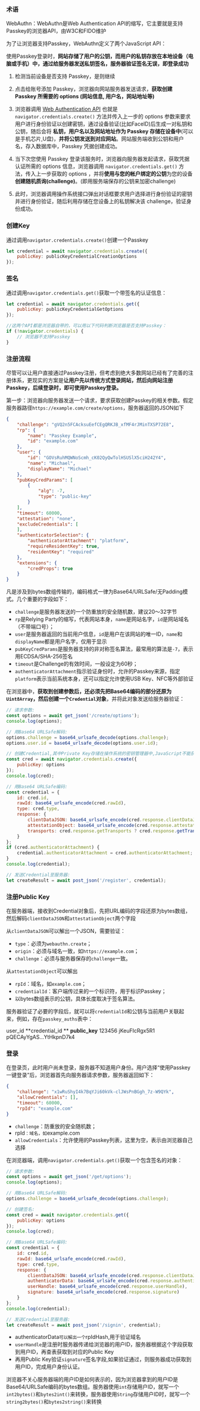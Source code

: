 ### 术语 ###

WebAuthn：WebAuthn是Web Authentication API的缩写，它主要就是支持Passkey的浏览器API，由W3C和FIDO维护

为了让浏览器支持Passkey，WebAuthn定义了两个JavaScript API：



使用Passkey登录时，**网站存储了用户的公钥，而用户的私钥存放在本地设备（电脑或手机）中，通过给服务器发送私钥签名，服务器验证签名无误，即登录成功**

1. 检测当前设备是否支持 Passkey，是则继续

2. 点击给账号添加 Passkey，浏览器向网站服务器发送请求，**获取创建 Passkey 所需要的 options (网站信息, 用户名，网站地址等)**

3. 浏览器调用 [Web Authentication API](https://link.juejin.cn?target=https%3A%2F%2Fdeveloper.mozilla.org%2Fen-US%2Fdocs%2FWeb%2FAPI%2FWeb_Authentication_API) 也就是 `navigator.credentials.create()` 方法并传入上一步的 options 参数来要求用户进行身份验证以创建密钥，通过设备验证(比如FaceID)后生成一对私钥和公钥，随后会将 **私钥，用户名以及网站地址作为 Passkey 存储在设备中**(可以是手机芯片,U盘)，**并将公钥发送到对应网站**。网站服务端收到公钥和用户名，存入数据库中，Passkey 凭据创建成功。

4. 当下次您使用 Passkey 登录该服务时，浏览器向服务器发起请求，获取凭据认证所需的 options 信息，浏览器调用 `navigator.credentials.get()` 方法，传入上一步获取的 options ，并将**使用与您的帐户绑定的公钥**为您的设备**创建随机质询(challenge)**。(即用服务端保存的公钥来加密challenge)

5. 此时，浏览器调用操作系统接口弹出对话框要求用户选择进行身份验证的密钥并进行身份验证，随后利用存储在您设备上的私钥解决该 challenge，验证身份成功。

   









### 创建Key ###

通过调用`navigator.credentials.create()`创建一个Passkey

```javascript
let credential = await navigator.credentials.create({
    publicKey: publicKeyCredentialCreationOptions
});

```

### 签名 ###

通过调用`navigator.credentials.get()`获取一个带签名的认证信息：

```javascript
let credential = await navigator.credentials.get({
    publicKey: publicKeyCredentialGetOptions
});

//这两个API都是浏览器自带的，可以用以下代码判断浏览器是否支持Passkey：
if (!navigator.credentials) {
    // 浏览器不支持Passkey
}

```

### 注册流程 ###

尽管可以让用户直接通过Passkey注册，但考虑到绝大多数网站已经有了完善的注册体系，更现实的方案是**让用户先以传统方式登录网站，然后向网站注册Passkey，后续登录时，即可使用Passkey登录。**

第一步：浏览器向服务器发送一个请求，要求获取创建Passkey的相关参数。假定服务器路径`https://example.com/create/options`，服务器返回的JSON如下

```json
{
    "challenge": "gVQ2n5FCAcksuEefCEgQRKJB_xfMF4rJMinTXSP72E8",
    "rp": {
        "name": "Passkey Example",
        "id": "example.com"
    },
    "user": {
        "id": "GOVsRuhMQWNoScmh_cK02QyQwTolHSUSlX5ciH242Y4",
        "name": "Michael",
        "displayName": "Michael"
    },
    "pubKeyCredParams": [
        {
            "alg": -7,
            "type": "public-key"
        }
    ],
    "timeout": 60000,
    "attestation": "none",
    "excludeCredentials": [
    ],
    "authenticatorSelection": {
        "authenticatorAttachment": "platform",
        "requireResidentKey": true,
        "residentKey": "required"
    },
    "extensions": {
        "credProps": true
    }
}

```

凡是涉及到bytes数组传输的，编码格式一律为Base64/URLSafe/无Padding模式。几个重要的字段如下：

* `challenge`是服务器发送的一个防重放的安全随机数，建议20～32字节
* `rp`是Relying Party的缩写，代表网站本身，`name`是网站名字，`id`是网站域名（不带端口号）；
* `user`是服务器返回的当前用户信息，`id`是用户在该网站的唯一ID，`name`和`displayName`都是用户名字，仅用于显示
* `pubKeyCredParams`是服务器支持的非对称签名算法，最常用的算法是`-7`，表示用ECDSA/SHA-256签名
* `timeout`是Challenge的有效时间，一般设定为60秒；
* `authenticatorAttachment`指示验证身份时，允许的Passkey来源，指定`platform`表示当前系统本身，还可以指定允许使用USB Key、NFC等外部验证

在浏览器中，**获取到创建参数后，还必须先把Base64编码的部分还原为`Uint8Array`，然后创建一个`Credential`对象**，并将此对象发送给服务器验证：

```javascript
// 请求参数:
const options = await get_json('/create/options');
console.log(options);

// 用Base64 URLSafe解码:
options.challenge = base64_urlsafe_decode(options.challenge);
options.user.id = base64_urlsafe_decode(options.user.id);

// 创建Credential,其中Private Key存储在操作系统的密钥管理器中,JavaScript不能获取Private Key:
const cred = await navigator.credentials.create({
    publicKey: options
});
console.log(cred);

// 用Base64 URLSafe编码:
const credential = {
    id: cred.id,
    rawId: base64_urlsafe_encode(cred.rawId),
    type: cred.type,
    response: {
        clientDataJSON: base64_urlsafe_encode(cred.response.clientDataJSON),
        attestationObject: base64_urlsafe_encode(cred.response.attestationObject),
        transports: cred.response.getTransports ? cred.response.getTransports() : []
    }
};
if (cred.authenticatorAttachment) {
    credential.authenticatorAttachment = cred.authenticatorAttachment;
}
console.log(credential);

// 发送Credential至服务器:
let createResult = await post_json('/register', credential);

```

### 注册Public Key ###

在服务器端，接收到Credential对象后，先把URL编码的字段还原为bytes数组，然后解码`clientDataJSON`和`attestationObject`两个字段

从`clientDataJSON`可以解出一个JSON，需要验证：

* `type`：必须为`webauthn.create`；
* `origin`：必须与域名一致，如`https://example.com`；
* `challenge`：必须与服务器保存的`challenge`一致。

从`attestationObject`可以解出

* `rpId`：域名，如`example.com`；
* `credentialId`：客户端传过来的一个标识符，用于标识Passkey；
* 以bytes数组表示的公钥，具体长度取决于签名算法。

服务器验证了必要的字段后，就可以将`credentialId`和公钥与当前用户关联起来，例如，存在`passkey_auths`表中：

user_id      **credential_id **     **public_key**
123456       jKeuFIcRgx5R1   pQECAyYgAS...YtHkpnD7k4

### 登录 ###

在登录页，此时用户尚未登录，服务器不知道用户身份。用户选择“使用Passkey一键登录”后，浏览器首先向服务器请求参数，服务器返回如下：

```json
{
    "challenge": "x1wRuShyI4k7BqYJi60kVk-clJWsPnBGgh_7z-W9QYk",
    "allowCredentials": [],
    "timeout": 60000,
    "rpId": "example.com"
}

```

* `challenge`：防重放的安全随机数；
* rpId`：域名，如`example.com
* `allowCredentials`：允许使用的Passkey列表，这里为空，表示由浏览器自己选择

在浏览器端，调用`navigator.credentials.get()`获取一个包含签名的对象：

```javascript
// 请求参数:
const options = await get_json('/get/options');
console.log(options);

// 用Base64 URLSafe解码:
options.challenge = base64_urlsafe_decode(options.challenge);

// 创建签名:
const cred = await navigator.credentials.get({
    publicKey: options
});
console.log(cred);

// 用Base64 URLSafe编码:
const credential = {
    id: cred.id,
    rawId: base64_urlsafe_encode(cred.rawId),
    type: cred.type,
    response: {
        clientDataJSON: base64_urlsafe_encode(cred.response.clientDataJSON),
        authenticatorData: base64_urlsafe_encode(cred.response.authenticatorData),
        userHandle: base64_urlsafe_encode(cred.response.userHandle),
        signature: base64_urlsafe_encode(cred.response.signature)
    }
};
console.log(credential);

// 发送Credential至服务器:
let createResult = await post_json('/signin', credential);

```

* authenticatorData`可以解出一个`rpIdHash,用于验证域名
* `userHandle`是注册时服务器传递给浏览器的用户ID，服务器根据这个字段获取到用户ID，再查表获取到对应的Public Key
* 再用Public Key验证`signature`签名字段,如果验证通过，则服务器成功获取到用户ID，完成用户身份认证。

浏览器不关心服务器端的用户ID是如何表示的，因为浏览器拿到的用户ID是Base64/URLSafe编码的bytes数组。服务器使用`int`存储用户ID，就写一个`int2bytes()`和`bytes2int()`来转换，服务器使用`String`存储用户ID时，就写一个`string2bytes()`和`bytes2string()`来转换





